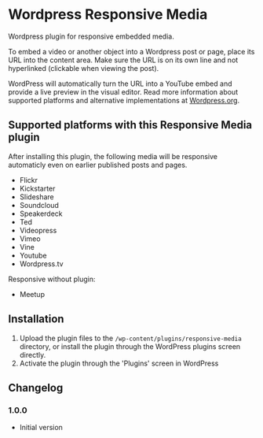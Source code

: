 # Wordpress Responsive Media

Wordpress plugin for responsive embedded media.

To embed a video or another object into a Wordpress post or page, place its URL into the content area.
Make sure the URL is on its own line and not hyperlinked (clickable when viewing the post).

WordPress will automatically turn the URL into a YouTube embed and provide a live preview in the visual editor.
Read more information about supported platforms and alternative implementations at [Wordpress.org](https://codex.wordpress.org/Embeds).


## Supported platforms with this Responsive Media plugin

After installing this plugin, the following media will be responsive automaticly even on earlier published posts and pages.

* Flickr
* Kickstarter
* Slideshare
* Soundcloud
* Speakerdeck
* Ted
* Videopress
* Vimeo
* Vine
* Youtube
* Wordpress.tv

Responsive without plugin:

* Meetup


## Installation

1. Upload the plugin files to the `/wp-content/plugins/responsive-media` directory, or install the plugin through the WordPress plugins screen directly.
2. Activate the plugin through the 'Plugins' screen in WordPress


## Changelog

### 1.0.0
* Initial version


